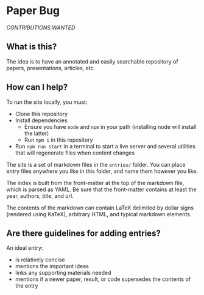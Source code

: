 # Paper Bug

_CONTRIBUTIONS WANTED_

## What is this?

The idea is to have an annotated and easily searchable repository of papers, presentations, articles, etc.

## How can I help?

To run the site locally, you must:

- Clone this repository
- Install dependencies
  - Ensure you have `node` and `npm` in your path (installing node will install the latter)
  - Run `npm i` in this repository
- Run `npm run start` in a terminal to start a live server and several utilities that will regenerate files when content changes

The site is a set of markdown files in the `entries/` folder. You can place entry files anywhere you like in this folder, and name them however you like.

The index is built from the front-matter at the top of the markdown file, which is parsed as YAML. Be sure that the front-matter contains at least the year, authors, title, and url.

The contents of the markdown can contain LaTeX delimited by dollar signs (rendered using KaTeX), arbitrary HTML, and typical markdown elements.

## Are there guidelines for adding entries?

An ideal entry:

- is relatively concise
- mentions the important ideas
- links any supporting materials needed
- mentions if a newer paper, result, or code supersedes the contents of the entry
